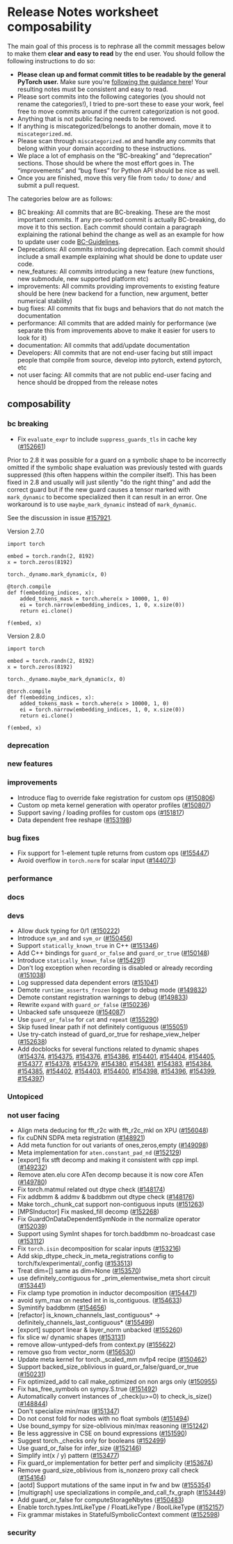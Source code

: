 
# Release Notes worksheet composability

The main goal of this process is to rephrase all the commit messages below to make them **clear and easy to read** by the end user. You should follow the following instructions to do so:

* **Please clean up and format commit titles to be readable by the general PyTorch user.** Make sure you're [following the guidance here](https://docs.google.com/document/d/14OmgGBr1w6gl1VO47GGGdwrIaUNr92DFhQbY_NEk8mQ/edit)! Your resulting notes must be consistent and easy to read.
* Please sort commits into the following categories (you should not rename the categories!), I tried to pre-sort these to ease your work, feel free to move commits around if the current categorization is not good.
* Anything that is not public facing needs to be removed.
* If anything is miscategorized/belongs to another domain, move it to `miscategorized.md`.
* Please scan through `miscategorized.md` and handle any commits that belong within your domain according to these instructions.
* We place a lot of emphasis on the “BC-breaking” and “deprecation” sections. Those should be where the most effort goes in. The “improvements” and “bug fixes” for Python API should be nice as well.
* Once you are finished, move this very file from `todo/` to `done/` and submit a pull request.

The categories below are as follows:

* BC breaking: All commits that are BC-breaking. These are the most important commits. If any pre-sorted commit is actually BC-breaking, do move it to this section. Each commit should contain a paragraph explaining the rational behind the change as well as an example for how to update user code [BC-Guidelines](https://docs.google.com/document/d/14OmgGBr1w6gl1VO47GGGdwrIaUNr92DFhQbY_NEk8mQ/edit#heading=h.a9htwgvvec1m).
* Deprecations: All commits introducing deprecation. Each commit should include a small example explaining what should be done to update user code.
* new_features: All commits introducing a new feature (new functions, new submodule, new supported platform etc)
* improvements: All commits providing improvements to existing feature should be here (new backend for a function, new argument, better numerical stability)
* bug fixes: All commits that fix bugs and behaviors that do not match the documentation
* performance: All commits that are added mainly for performance (we separate this from improvements above to make it easier for users to look for it)
* documentation: All commits that add/update documentation
* Developers: All commits that are not end-user facing but still impact people that compile from source, develop into pytorch, extend pytorch, etc
* not user facing: All commits that are not public end-user facing and hence should be dropped from the release notes

## composability
### bc breaking
- Fix `evaluate_expr` to include `suppress_guards_tls` in cache key ([#152661](https://github.com/pytorch/pytorch/pull/152661))

Prior to 2.8 it was possible for a guard on a symbolic shape to be incorrectly
omitted if the symbolic shape evaluation was previously tested with guards
suppressed (this often happens within the compiler itself). This has been fixed
in 2.8 and usually will just silently "do the right thing" and add the correct
guard but if the new guard causes a tensor marked with `mark_dynamic` to become
specialized then it can result in an error. One workaround is to use
`maybe_mark_dynamic` instead of `mark_dynamic`.

See the discussion in issue [#157921](https://github.com/pytorch/pytorch/issues/157921).

Version 2.7.0
```
import torch

embed = torch.randn(2, 8192)
x = torch.zeros(8192)

torch._dynamo.mark_dynamic(x, 0)

@torch.compile
def f(embedding_indices, x):
    added_tokens_mask = torch.where(x > 10000, 1, 0)
    ei = torch.narrow(embedding_indices, 1, 0, x.size(0))
    return ei.clone()

f(embed, x)
```

Version 2.8.0
```
import torch

embed = torch.randn(2, 8192)
x = torch.zeros(8192)

torch._dynamo.maybe_mark_dynamic(x, 0)

@torch.compile
def f(embedding_indices, x):
    added_tokens_mask = torch.where(x > 10000, 1, 0)
    ei = torch.narrow(embedding_indices, 1, 0, x.size(0))
    return ei.clone()

f(embed, x)
```

### deprecation
### new features
### improvements
- Introduce flag to override fake registration for custom ops ([#150806](https://github.com/pytorch/pytorch/pull/150806))
- Custom op meta kernel generation with operator profiles ([#150807](https://github.com/pytorch/pytorch/pull/150807))
- Support saving / loading profiles for custom ops ([#151817](https://github.com/pytorch/pytorch/pull/151817))
- Data dependent free reshape ([#153198](https://github.com/pytorch/pytorch/pull/153198))
### bug fixes
- Fix support for 1-element tuple returns from custom ops ([#155447](https://github.com/pytorch/pytorch/pull/155447))
- Avoid overflow in `torch.norm` for scalar input ([#144073](https://github.com/pytorch/pytorch/pull/144073))
### performance
### docs
### devs
- Allow duck typing for 0/1 ([#150222](https://github.com/pytorch/pytorch/pull/150222))
- Introduce `sym_and` and `sym_or` ([#150456](https://github.com/pytorch/pytorch/pull/150456))
- Support `statically_known_true` in C++ ([#151346](https://github.com/pytorch/pytorch/pull/151346))
- Add C++ bindings for `guard_or_false` and `guard_or_true` ([#150148](https://github.com/pytorch/pytorch/pull/150148))
- Introduce `statically_known_false` ([#154291](https://github.com/pytorch/pytorch/pull/154291))
- Don't log exception when recording is disabled or already recording ([#151038](https://github.com/pytorch/pytorch/pull/151038))
- Log suppressed data dependent errors ([#151041](https://github.com/pytorch/pytorch/pull/151041))
- Demote `runtime_asserts_frozen` logger to debug mode ([#149832](https://github.com/pytorch/pytorch/pull/149832))
- Demote constant registration warnings to debug ([#149833](https://github.com/pytorch/pytorch/pull/149833))
- Rewrite `expand` with `guard_or_false` ([#150236](https://github.com/pytorch/pytorch/pull/150236))
- Unbacked safe unsqueeze ([#154087](https://github.com/pytorch/pytorch/pull/154087))
- Use `guard_or_false` for `cat` and `repeat` ([#155290](https://github.com/pytorch/pytorch/pull/155290))
- Skip fused linear path if not definitely contiguous ([#155051](https://github.com/pytorch/pytorch/pull/155051))
- Use try-catch instead of guard_or_true for reshape_view_helper ([#152638](https://github.com/pytorch/pytorch/pull/152638))
- Add docblocks for several functions related to dynamic shapes ([#154374](https://github.com/pytorch/pytorch/pull/154374), [#154375](https://github.com/pytorch/pytorch/pull/154375), [#154376](https://github.com/pytorch/pytorch/pull/154376), [#154386](https://github.com/pytorch/pytorch/pull/154386), [#154401](https://github.com/pytorch/pytorch/pull/154401), [#154404](https://github.com/pytorch/pytorch/pull/154404), [#154405](https://github.com/pytorch/pytorch/pull/154405), [#154377](https://github.com/pytorch/pytorch/pull/154377), [#154378](https://github.com/pytorch/pytorch/pull/154378), [#154379](https://github.com/pytorch/pytorch/pull/154379), [#154380](https://github.com/pytorch/pytorch/pull/154380), [#154381](https://github.com/pytorch/pytorch/pull/154381), [#154383](https://github.com/pytorch/pytorch/pull/154383), [#154384](https://github.com/pytorch/pytorch/pull/154384), [#154385](https://github.com/pytorch/pytorch/pull/154385), [#154402](https://github.com/pytorch/pytorch/pull/154402), [#154403](https://github.com/pytorch/pytorch/pull/154403), [#154400](https://github.com/pytorch/pytorch/pull/154400), [#154398](https://github.com/pytorch/pytorch/pull/154398), [#154396](https://github.com/pytorch/pytorch/pull/154396), [#154399](https://github.com/pytorch/pytorch/pull/154399), [#154397](https://github.com/pytorch/pytorch/pull/154397))

### Untopiced

### not user facing
- Align meta deducing for fft_r2c with fft_r2c_mkl on XPU ([#156048](https://github.com/pytorch/pytorch/pull/156048))
- fix cuDNN SDPA meta registration ([#148921](https://github.com/pytorch/pytorch/pull/148921))
- Add meta function for out variants of ones,zeros,empty ([#149098](https://github.com/pytorch/pytorch/pull/149098))
- Meta implementation for `aten.constant_pad_nd` ([#152129](https://github.com/pytorch/pytorch/pull/152129))
- [export] fix stft decomp and making it consistent with cpp impl. ([#149232](https://github.com/pytorch/pytorch/pull/149232))
- Remove aten.elu core ATen decomp because it is now core ATen ([#149780](https://github.com/pytorch/pytorch/pull/149780))
- Fix torch.matmul related out dtype check ([#148174](https://github.com/pytorch/pytorch/pull/148174))
- Fix addbmm & addmv & baddbmm out dtype check ([#148176](https://github.com/pytorch/pytorch/pull/148176))
- Make torch._chunk_cat support non-contiguous inputs ([#151263](https://github.com/pytorch/pytorch/pull/151263))
- [MPSInductor] Fix masked_fill decomp ([#152268](https://github.com/pytorch/pytorch/pull/152268))
- Fix GuardOnDataDependentSymNode in the normalize operator ([#152039](https://github.com/pytorch/pytorch/pull/152039))
- Support using SymInt shapes for torch.baddbmm no-broadcast case ([#153112](https://github.com/pytorch/pytorch/pull/153112))
- Fix `torch.isin` decomposition for scalar inputs ([#153216](https://github.com/pytorch/pytorch/pull/153216))
- Add skip_dtype_check_in_meta_registrations config to torch/fx/experimental/_config ([#153513](https://github.com/pytorch/pytorch/pull/153513))
- Treat dim=[] same as dim=None ([#153570](https://github.com/pytorch/pytorch/pull/153570))
- use definitely_contiguous for _prim_elementwise_meta short circuit ([#153441](https://github.com/pytorch/pytorch/pull/153441))
- Fix clamp type promotion in inductor decomposition ([#154471](https://github.com/pytorch/pytorch/pull/154471))
- avoid sym_max on nested int in is_contiguous.  ([#154633](https://github.com/pytorch/pytorch/pull/154633))
- Symintify baddbmm ([#154656](https://github.com/pytorch/pytorch/pull/154656))
- [refactor] is_known_channels_last_contiguous* -> definitely_channels_last_contiguous* ([#155499](https://github.com/pytorch/pytorch/pull/155499))
- [export] support linear & layer_norm unbacked ([#155260](https://github.com/pytorch/pytorch/pull/155260))
- fix slice w/ dynamic shapes ([#153131](https://github.com/pytorch/pytorch/pull/153131))
- remove allow-untyped-defs from context.py ([#155622](https://github.com/pytorch/pytorch/pull/155622))
- remove gso from vector_norm ([#156530](https://github.com/pytorch/pytorch/pull/156530))
- Update meta kernel for torch._scaled_mm nvfp4 recipe ([#150462](https://github.com/pytorch/pytorch/pull/150462))
- Support backed_size_oblivious in guard_or_false/guard_or_true ([#150231](https://github.com/pytorch/pytorch/pull/150231))
- Fix optimized_add to call make_optimized on non args only  ([#150955](https://github.com/pytorch/pytorch/pull/150955))
- Fix has_free_symbols on sympy.S.true ([#151492](https://github.com/pytorch/pytorch/pull/151492))
- Automatically convert instances of _check(u>=0) to check_is_size() ([#148844](https://github.com/pytorch/pytorch/pull/148844))
- Don't specialize min/max ([#151347](https://github.com/pytorch/pytorch/pull/151347))
- Do not const fold for nodes with no float symbols ([#151494](https://github.com/pytorch/pytorch/pull/151494))
- Use bound_sympy for size-oblivious min/max reasoning ([#151242](https://github.com/pytorch/pytorch/pull/151242))
- Be less aggressive in CSE on bound expressions ([#151590](https://github.com/pytorch/pytorch/pull/151590))
- Suggest torch._checks only for booleans ([#152499](https://github.com/pytorch/pytorch/pull/152499))
- Use guard_or_false for infer_size ([#152146](https://github.com/pytorch/pytorch/pull/152146))
- Simplify int(x / y) pattern ([#153477](https://github.com/pytorch/pytorch/pull/153477))
- Fix guard_or implementation for better perf and simplicity ([#153674](https://github.com/pytorch/pytorch/pull/153674))
- Remove guard_size_oblivious from is_nonzero proxy call check ([#154164](https://github.com/pytorch/pytorch/pull/154164))
- [aotd] Support mutations of the same input in fw and bw ([#155354](https://github.com/pytorch/pytorch/pull/155354))
- [multigraph] use specializations in compile_and_call_fx_graph ([#153449](https://github.com/pytorch/pytorch/pull/153449))
- Add guard_or_false for computeStorageNbytes ([#150483](https://github.com/pytorch/pytorch/pull/150483))
- Enable torch.types.IntLikeType / FloatLikeType / BoolLikeType ([#152157](https://github.com/pytorch/pytorch/pull/152157))
- Fix grammar mistakes in StatefulSymbolicContext comment ([#152598](https://github.com/pytorch/pytorch/pull/152598))

### security
